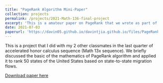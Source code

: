 ```yaml
---
title: "PageRank Algorithm Mini-Paper"
collection: projects
permalink: /projects/2021-Math-136-final-project
excerpt: 'This is a amateur paper on PageRank that we wrote as part of our final'
date: 2021-07-03
paperurl: 'https://davin05.github.io/davintjia.github.io/files/PageRankProject.pdf'
---
```

This is a project that I did with my 2 other classmates in the last quarter of accelerated honor calculus sequence 
(Math 13x sequence). We briefly discussed the basic of the mathematics of PageRank algorithm and applied it to rank 
50 states of the United States based on state-to-state migration flows. 

[Download paper here](https://davin05.github.io/davintjia.github.io/files/PageRankProject.pdf)

